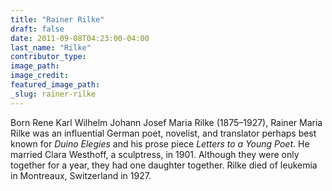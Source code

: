 ```yaml
---
title: "Rainer Rilke"
draft: false
date: 2011-09-08T04:23:00-04:00
last_name: "Rilke"
contributor_type:
image_path:
image_credit:
featured_image_path:
_slug: rainer-rilke
---
```


Born Rene Karl Wilhelm Johann Josef Maria Rilke (1875–1927), Rainer Maria Rilke was an influential German poet, novelist, and translator perhaps best known for _Duino Elegies_ and his prose piece _Letters to a Young Poet_. He married Clara Westhoff, a sculptress, in 1901. Although they were only together for a year, they had one daughter together. Rilke died of leukemia in Montreaux, Switzerland in 1927.

